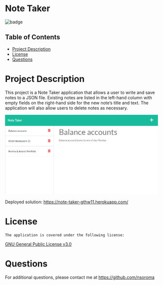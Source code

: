 
  # Note Taker
  
  
![badge](https://img.shields.io/github/license/nsoroma/HW11-NoteTaker)
    

  ## Table of Contents

  * [Project Description](#project-description)
  * [License](#license)
  * [Questions](#questions)

  # Project Description
  This project is a Note Taker application that allows a user to write and save notes to a JSON file.
  Existing notes are listed in the left-hand column with empty fields on the right-hand side for the new note’s title and text.
  The application will also allow users to delete notes as necessary.

  ![](./public/assets/images/HW11%20Note%20Taker%20Screenshot.png)

  Deployed solution: https://note-taker-gthw11.herokuapp.com/


# License
  
    The application is covered under the following license:    
  [GNU General Public License v3.0](https://choosealicense.com/licenses/mit/)


  # Questions 
  For additional questions, please contact me at https://github.com/nsoroma

